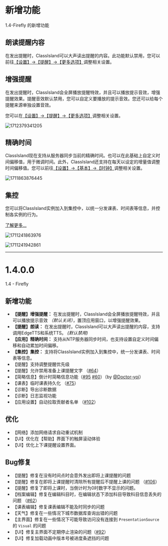 # 新增功能

1.4-Firefly 的新增功能

## 朗读提醒内容

在发出提醒时，ClassIsland可以大声读出提醒的内容。此功能默认禁用，您可以前往[【设置】->【提醒】->【更多选项】](ci://app/settings/notification)调整相关设置。

## 增强提醒

在发出提醒时，ClassIsland会全屏播放提醒特效，并且可以播放提示音效，增强提醒效果。提醒音效默认禁用，您可以自定义要播放的提示音效。您还可以给每个提醒来源单独设置音效。

您可以在[【设置】->【提醒】->【更多选项】](ci://app/settings/notification)调整相关设置。

![1712379341205](pack://application:,,,/ClassIsland;component/Assets/Documents/image/ChangeLog/1712379341205.png)

## 精确时间

ClassIsland现在支持从服务器同步当前的精确时间。也可以在此基础上自定义时间偏移值，用于微调时间。此外，ClassIsland还支持在每天以设定的增量值调整时间偏移值。您可以前往[【设置】->【基本】->【时钟】](ci://app/settings/general)调整相关设置。

![1711863876445](pack://application:,,,/ClassIsland;component/Assets/Documents/image/ChangeLog/1711863876445.png)

## 集控

您可以将ClassIsland实例加入到集控中，以统一分发课表、时间表等信息，并控制各实例的行为。

[了解更多…](https://classisland-docs.readthedocs.io/zh-cn/latest/management/)

![1711241863976](pack://application:,,,/ClassIsland;component/Assets/Documents/image/ChangeLog/1711241863976.png)

![1711241942861](pack://application:,,,/ClassIsland;component/Assets/Documents/image/ChangeLog/1711241942861.png)



***


# 1.4.0.0

1.4 - Firefly

## 新增功能
- **【提醒】增强提醒：** 在发出提醒时，ClassIsland会全屏播放提醒特效，并且可以播放提示音效 *（默认关闭）*，置顶应用窗口，以增强提醒效果。
- **【提醒】朗读：** 在发出提醒时，ClassIsland可以大声读出提醒的内容，支持调用EdgeTTS和系统TTS。 *(默认禁用)*
- **【应用】精确时间：** 支持从NTP服务器同步时间，也支持设置自定义时间偏移和自动累加时间偏移。
- **【集控】集控：** 支持将ClassIsland实例加入到集控中，统一分发课表、时间表等信息。
- 【提醒】支持调整提醒优先级
- 【提醒】允许禁用准备上课提醒文字 （[#64](https://github.com/HelloWRC/ClassIsland/issues/64)）
- 【简略信息】倒计时简略信息功能（[#95](https://github.com/HelloWRC/ClassIsland/pull/95) [#60](https://github.com/HelloWRC/ClassIsland/issues/60)）（by [@Doctor-yoi](https://github.com/Doctor-yoi)）
- 【课表】临时课表持久化 （[#75](https://github.com/HelloWRC/ClassIsland/issues/75)）
- 【诊断】导出诊断数据
- 【诊断】日志监视功能
- 【应用设置】自动拉取贡献者名单 （[#102](https://github.com/HelloWRC/ClassIsland/issues/102)）

## 优化
- 【网络】添加网络请求自动重试机制
- 【UI】优化在【帮助】界面下的触屏滚动体验
- 【UI】优化上下课提醒设置界面。

## Bug修复
- 【提醒】修复在没有时间点时会意外发出即将上课提醒的问题
- 【提醒】修复在即将上课提醒时清除所有提醒后不提醒上课的问题 （[#106](https://github.com/HelloWRC/ClassIsland/issues/106)）
- 【提醒】修复了即将上课时，当倒计时为0时数字不显示的问题。
- 【档案编辑】修复在编辑科目时，在编辑状态下添加科目导致科目信息丢失的问题 （[#62](https://github.com/HelloWRC/ClassIsland/issues/62)）
- 【课表编辑】修复课表编辑不能及时同步的问题
- 【天气】修复在一些情况下城市数据库查询出错的问题
- 【主界面】修复在一些情况下可能导致访问没有连接到 `PresentationSource` 的 `Visual` 的问题
- 【UI】修复主界面不定期停止渲染的问题（[#92](https://github.com/HelloWRC/ClassIsland/issues/92)）
- 【UI】修复加载动画中版本号被进度条遮挡的问题
